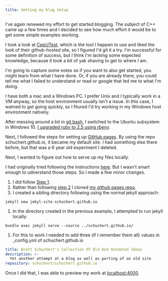 ```yaml
---
title: Getting my blog Setup
---
```

I've again renewed my effort to get started blogging. The subject of C++ came up a few times and I decided to 
see how much effort it would be to get some simple examples working. 

I took a look at [CppUTest](http://cpputest.github.io/), which is the tool I happen to use and liked the look of 
their github-hosted site, so I figured I'd git it a try. I'm successful for some definition of success, but I 
think I'm lacking some expected knowledge, because it took a bit of yak shaving to get to where I am.

I'm going to capture some notes so if you want to also get started, you might learn from what I have done. Or, if 
you are already there, you could tell me what I falied to understand or read or google that led me to what I'm doing.

I have both a mac and a Windows PC. I prefer Unix and I typically work in a VM anyway, so the host environment 
usually isn't a issue. In this case, I watned to get going quickly, so I fitured I'd try working in my Windows
host environment natively.

After messing around a bit in [git bash](https://git-scm.com/downloads), I switched to the Ubuntu subsystem in Windows 10. [I upgraded ruby to 2.5 using rbenv](https://gorails.com/setup/windows/10).

Next, I followed the steps for setting up [GitHub pages](https://guides.github.com/features/pages/). By using the repo schuchert.github.io, it became my default site. I had something else there before, but that was a 6 year old experiment I deleted.

Next, I wanted to figure out how to serve up my files locally. 

I had originally tried following the instructions [here](https://help.github.com/articles/setting-up-your-github-pages-site-locally-with-jekyll/). But I wasn't smart enough to udnerstand those steps. So I made a few minor changes.

1. I did follow [Step 1](https://help.github.com/articles/setting-up-your-github-pages-site-locally-with-jekyll/#step-1-create-a-local-repository-for-your-jekyll-site).
1. Rather than following [step 2](https://help.github.com/articles/setting-up-your-github-pages-site-locally-with-jekyll/#step-2-install-jekyll-using-bundler) I cloned [my github pages repo](https://github.com/schuchert/schuchert.github.io).
1. I created a sibling directory following using the normal jekyll approach:
~~~console
jekyll new jekyl-site-schuchert.github.io
~~~
1. In the directory created in the previous example, I attempted to run jekyll locally:
~~~console
bundle exec jekyll serve --source ../schuchert.github.io/
~~~
1. For this to work I needed to add three (if I remember them all) values in _config.yml of schuchert.github.io
~~~yaml
title: Brett Schuchert's Collection Of Old And Outdated Ideas
description: >-
  Yet another attempt at a blog as well as porting of an old site
repository: schuchert/schuchert.github.io
~~~

Once I did that, I was able to preview my work at [localhost:4000](http://localhost:4000).

